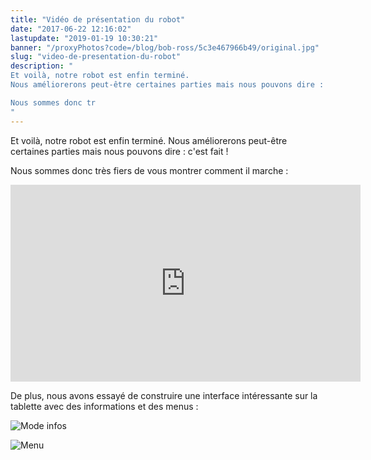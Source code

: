 ```yaml
---
title: "Vidéo de présentation du robot"
date: "2017-06-22 12:16:02"
lastupdate: "2019-01-19 10:30:21"
banner: "/proxyPhotos?code=/blog/bob-ross/5c3e467966b49/original.jpg"
slug: "video-de-presentation-du-robot"
description: " 
Et voilà, notre robot est enfin terminé.
Nous améliorerons peut-être certaines parties mais nous pouvons dire : c'est fait !

Nous sommes donc tr
"
---
```

Et voilà, notre robot est enfin terminé.
Nous améliorerons peut-être certaines parties mais nous pouvons dire : c'est fait !

Nous sommes donc très fiers de vous montrer comment il marche :

<iframe width="560" height="315" src="https://www.youtube-nocookie.com/embed/fZCZbcYIM_o" frameborder="0" allow="accelerometer; autoplay; encrypted-media; gyroscope; picture-in-picture" allowfullscreen></iframe>

De plus, nous avons essayé de construire une interface intéressante sur la tablette avec des informations et des menus :

![Mode infos](/proxyPhotos?code=/blog/bob-ross/5c3e467966b49/50.jpg "Mode infos")

![Menu](/proxyPhotos?code=/blog/bob-ross/5c3e467a46248/50.jpg "Menu")


    